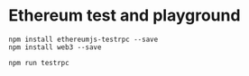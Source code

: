 # Ethereum test and playground

```
npm install ethereumjs-testrpc --save
npm install web3 --save
```

```
npm run testrpc
```
